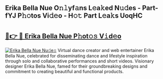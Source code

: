 ## Erika Bella Nue O𝚗𝚕yf𝚊ns L𝚎a𝚔ed N𝚞𝚍es - Part-fYJ P𝚑𝚘tos Vi𝚍𝚎o - H𝚘𝚝 Part L𝚎a𝚔s UoqHC

# <h2><a href="http://kf65ub7.oniu.top/?m=Erika+Bella+Nue">🔗👉 🔴 Erika Bella Nue P𝚑ot𝚘𝚜 V𝚒d𝚎o</a></h2>

[![Erika Bella Nue Nu𝚍e𝚜](https://i.imgur.com/0qMVB7G.gif)](http://kf65ub7.oniu.top/?m=Erika+Bella+Nue)
Virtual dance creator and web entertainer Erika Bella Nue, celebrated for disseminating dance and lifestyle inspiration through solo and collaborative performances and short videos. Visionary designer Erika Bella Nue, famed for their groundbreaking designs and commitment to creating beautiful and functional products.  
